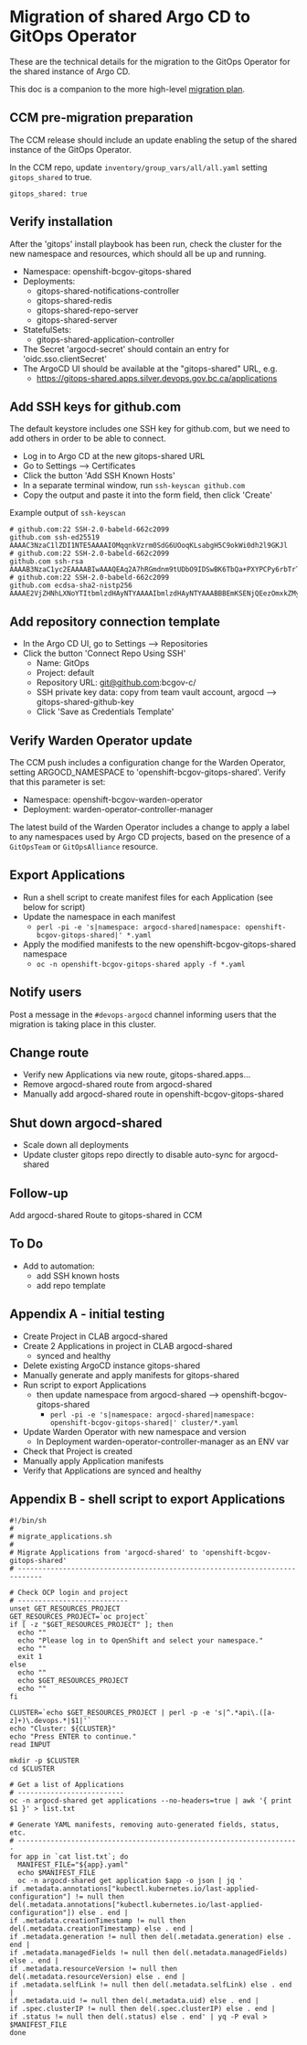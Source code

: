 # Migration of shared Argo CD to GitOps Operator
These are the technical details for the migration to the GitOps Operator for the shared instance of Argo CD.

This doc is a companion to the more high-level <a href="gitops_shared_migration_plan.md">migration plan</a>.

## CCM pre-migration preparation
The CCM release should include an update enabling the setup of the shared instance of the GitOps Operator.

In the CCM repo, update `inventory/group_vars/all/all.yaml` setting `gitops_shared` to true.

`gitops_shared: true`

## Verify installation
After the 'gitops' install playbook has been run, check the cluster for the new namespace and resources, which should all be up and running.
* Namespace: openshift-bcgov-gitops-shared
* Deployments: 
  - gitops-shared-notifications-controller
  - gitops-shared-redis
  - gitops-shared-repo-server
  - gitops-shared-server
* StatefulSets:
  - gitops-shared-application-controller
* The Secret 'argocd-secret' should contain an entry for 'oidc.sso.clientSecret'
* The ArgoCD UI should be available at the "gitops-shared" URL, e.g.
  - https://gitops-shared.apps.silver.devops.gov.bc.ca/applications

## Add SSH keys for github.com
The default keystore includes one SSH key for github.com, but we need to add others in order to be able to connect.
* Log in to Argo CD at the new gitops-shared URL
* Go to Settings --> Certificates
* Click the button 'Add SSH Known Hosts'
* In a separate terminal window, run `ssh-keyscan github.com`
* Copy the output and paste it into the form field, then click 'Create'

Example output of `ssh-keyscan`
```
# github.com:22 SSH-2.0-babeld-662c2099
github.com ssh-ed25519 AAAAC3NzaC1lZDI1NTE5AAAAIOMqqnkVzrm0SdG6UOoqKLsabgH5C9okWi0dh2l9GKJl
# github.com:22 SSH-2.0-babeld-662c2099
github.com ssh-rsa AAAAB3NzaC1yc2EAAAABIwAAAQEAq2A7hRGmdnm9tUDbO9IDSwBK6TbQa+PXYPCPy6rbTrTtw7PHkccKrpp0yVhp5HdEIcKr6pLlVDBfOLX9QUsyCOV0wzfjIJNlGEYsdlLJizHhbn2mUjvSAHQqZETYP81eFzLQNnPHt4EVVUh7VfDESU84KezmD5QlWpXLmvU31/yMf+Se8xhHTvKSCZIFImWwoG6mbUoWf9nzpIoaSjB+weqqUUmpaaasXVal72J+UX2B+2RPW3RcT0eOzQgqlJL3RKrTJvdsjE3JEAvGq3lGHSZXy28G3skua2SmVi/w4yCE6gbODqnTWlg7+wC604ydGXA8VJiS5ap43JXiUFFAaQ==
# github.com:22 SSH-2.0-babeld-662c2099
github.com ecdsa-sha2-nistp256 AAAAE2VjZHNhLXNoYTItbmlzdHAyNTYAAAAIbmlzdHAyNTYAAABBBEmKSENjQEezOmxkZMy7opKgwFB9nkt5YRrYMjNuG5N87uRgg6CLrbo5wAdT/y6v0mKV0U2w0WZ2YB/++Tpockg=
```

## Add repository connection template
* In the Argo CD UI, go to Settings --> Repositories
* Click the button 'Connect Repo Using SSH'
  - Name: GitOps
  - Project: default
  - Repository URL: git@github.com:bcgov-c/
  - SSH private key data: copy from team vault account, argocd --> gitops-shared-github-key
  - Click 'Save as Credentials Template'

## Verify Warden Operator update
The CCM push includes a configuration change for the Warden Operator, setting ARGOCD_NAMESPACE to 'openshift-bcgov-gitops-shared'.  Verify that this parameter is set:
* Namespace: openshift-bcgov-warden-operator
* Deployment: warden-operator-controller-manager

The latest build of the Warden Operator includes a change to apply a label to any namespaces used by Argo CD projects, based on the presence of a `GitOpsTeam` or `GitOpsAlliance` resource.

## Export Applications
* Run a shell script to create manifest files for each Application (see below for script)
* Update the namespace in each manifest
  - `perl -pi -e 's|namespace: argocd-shared|namespace: openshift-bcgov-gitops-shared|' *.yaml`
* Apply the modified manifests to the new openshift-bcgov-gitops-shared namespace
  - `oc -n openshift-bcgov-gitops-shared apply -f *.yaml`

## Notify users
Post a message in the `#devops-argocd` channel informing users that the migration is taking place in this cluster.

## Change route
* Verify new Applications via new route, gitops-shared.apps...
* Remove argocd-shared route from argocd-shared
* Manually add argocd-shared route in openshift-bcgov-gitops-shared

## Shut down argocd-shared
* Scale down all deployments
* Update cluster gitops repo directly to disable auto-sync for argocd-shared

## Follow-up
Add argocd-shared Route to gitops-shared in CCM

## To Do
* Add to automation:
  - add SSH known hosts
  - add repo template

## Appendix A - initial testing
* Create Project in CLAB argocd-shared
* Create 2 Applications in project in CLAB argocd-shared
  - synced and healthy
* Delete existing ArgoCD instance gitops-shared
* Manually generate and apply manifests for gitops-shared
* Run script to export Applications
  - then update namespace from argocd-shared --> openshift-bcgov-gitops-shared
    - `perl -pi -e 's|namespace: argocd-shared|namespace: openshift-bcgov-gitops-shared|' cluster/*.yaml`
* Update Warden Operator with new namespace and version
  - In Deployment warden-operator-controller-manager as an ENV var
* Check that Project is created
* Manually apply Application manifests
* Verify that Applications are synced and healthy

## Appendix B - shell script to export Applications
```
#!/bin/sh
#
# migrate_applications.sh
#
# Migrate Applications from 'argocd-shared' to 'openshift-bcgov-gitops-shared'
# ----------------------------------------------------------------------------

# Check OCP login and project
# ---------------------------
unset GET_RESOURCES_PROJECT
GET_RESOURCES_PROJECT=`oc project`
if [ -z "$GET_RESOURCES_PROJECT" ]; then
  echo ""
  echo "Please log in to OpenShift and select your namespace."
  echo ""
  exit 1
else
  echo ""
  echo $GET_RESOURCES_PROJECT
  echo ""
fi

CLUSTER=`echo $GET_RESOURCES_PROJECT | perl -p -e 's|^.*api\.([a-z]+)\.devops.*|$1|'`
echo "Cluster: ${CLUSTER}"
echo "Press ENTER to continue."
read INPUT

mkdir -p $CLUSTER
cd $CLUSTER

# Get a list of Applications
# --------------------------
oc -n argocd-shared get applications --no-headers=true | awk '{ print $1 }' > list.txt

# Generate YAML manifests, removing auto-generated fields, status, etc.
# ---------------------------------------------------------------------
for app in `cat list.txt`; do
  MANIFEST_FILE="${app}.yaml"
  echo $MANIFEST_FILE
  oc -n argocd-shared get application $app -o json | jq '
if .metadata.annotations["kubectl.kubernetes.io/last-applied-configuration"] != null then del(.metadata.annotations["kubectl.kubernetes.io/last-applied-configuration"]) else . end |
if .metadata.creationTimestamp != null then del(.metadata.creationTimestamp) else . end |
if .metadata.generation != null then del(.metadata.generation) else . end |
if .metadata.managedFields != null then del(.metadata.managedFields) else . end |
if .metadata.resourceVersion != null then del(.metadata.resourceVersion) else . end |
if .metadata.selfLink != null then del(.metadata.selfLink) else . end |
if .metadata.uid != null then del(.metadata.uid) else . end |
if .spec.clusterIP != null then del(.spec.clusterIP) else . end |
if .status != null then del(.status) else . end' | yq -P eval > $MANIFEST_FILE
done
```

